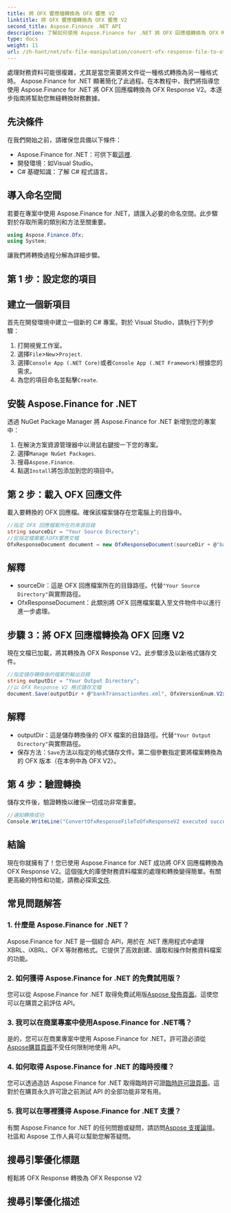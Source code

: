 ```yaml
---
title: 將 OFX 響應檔轉換為 OFX 響應 V2
linktitle: 將 OFX 響應檔轉換為 OFX 響應 V2
second_title: Aspose.Finance .NET API
description: 了解如何使用 Aspose.Finance for .NET 將 OFX 回應檔轉換為 OFX Response V2。包含詳細說明和程式碼範例的逐步指南。
type: docs
weight: 11
url: /zh-hant/net/ofx-file-manipulation/convert-ofx-response-file-to-ofx-response-v2/
---
```

處理財務資料可能很複雜，尤其是當您需要將文件從一種格式轉換為另一種格式時。 Aspose.Finance for .NET 顯著簡化了此過程。在本教程中，我們將指導您使用 Aspose.Finance for .NET 將 OFX 回應檔轉換為 OFX Response V2。本逐步指南將幫助您無縫轉換財務數據。
## 先決條件
在我們開始之前，請確保您具備以下條件：
-  Aspose.Finance for .NET：可供下載[這裡](https://releases.aspose.com/finance/net/).
- 開發環境：如Visual Studio。
- C# 基礎知識：了解 C# 程式語言。
## 導入命名空間
若要在專案中使用 Aspose.Finance for .NET，請匯入必要的命名空間。此步驟對於存取所需的類別和方法至關重要。
```csharp
using Aspose.Finance.Ofx;
using System;
```
讓我們將轉換過程分解為詳細步驟。
## 第 1 步：設定您的項目
## 建立一個新項目
首先在開發環境中建立一個新的 C# 專案。對於 Visual Studio，請執行下列步驟：
1. 打開視覺工作室。
2. 選擇`File`>`New`>`Project`.
3. 選擇`Console App (.NET Core)`或者`Console App (.NET Framework)`根據您的需求。
4. 為您的項目命名並點擊`Create`.
## 安裝 Aspose.Finance for .NET
透過 NuGet Package Manager 將 Aspose.Finance for .NET 新增到您的專案中：
1. 在解決方案資源管理器中以滑鼠右鍵按一下您的專案。
2. 選擇`Manage NuGet Packages`.
3. 搜尋`Aspose.Finance`.
4. 點選`Install`將包添加到您的項目中。
## 第 2 步：載入 OFX 回應文件
載入要轉換的 OFX 回應檔。確保該檔案儲存在您電腦上的目錄中。
```csharp
//指定 OFX 回應檔案所在的來源目錄
string sourceDir = "Your Source Directory";
//從指定檔案載入OFX響應文檔
OfxResponseDocument document = new OfxResponseDocument(sourceDir + @"bankTransactionRes.sgml");
```
## 解釋
- sourceDir：這是 OFX 回應檔案所在的目錄路徑。代替`"Your Source Directory"`與實際路徑。
- OfxResponseDocument：此類別將 OFX 回應檔案載入至文件物件中以進行進一步處理。
## 步驟 3：將 OFX 回應檔轉換為 OFX 回應 V2
現在文檔已加載，將其轉換為 OFX Response V2。此步驟涉及以新格式儲存文件。
```csharp
//指定儲存轉換後的檔案的輸出目錄
string outputDir = "Your Output Directory";
//以 OFX Response V2 格式儲存文檔
document.Save(outputDir + @"bankTransactionRes.xml", OfxVersionEnum.V2x);
```
## 解釋
- outputDir：這是儲存轉換後的 OFX 檔案的目錄路徑。代替`"Your Output Directory"`與實際路徑。
- 保存方法：`Save`方法以指定的格式儲存文件。第二個參數指定要將檔案轉換為的 OFX 版本（在本例中為 OFX V2）。
## 第 4 步：驗證轉換
儲存文件後，驗證轉換以確保一切成功非常重要。
```csharp
//通知轉換成功
Console.WriteLine("ConvertOfxResponseFileToOfxResponseV2 executed successfully.");
```
## 結論
現在你就擁有了！您已使用 Aspose.Finance for .NET 成功將 OFX 回應檔轉換為 OFX Response V2。這個強大的庫使財務資料檔案的處理和轉換變得簡單。有關更高級的特性和功能，請務必探索[文件](https://reference.aspose.com/finance/net/).
## 常見問題解答
### 1. 什麼是 Aspose.Finance for .NET？
Aspose.Finance for .NET 是一個綜合 API，用於在 .NET 應用程式中處理 XBRL、iXBRL、OFX 等財務格式。它提供了高效創建、讀取和操作財務資料檔案的功能。
### 2. 如何獲得 Aspose.Finance for .NET 的免費試用版？
您可以從 Aspose.Finance for .NET 取得免費試用版[Aspose 發佈頁面](https://releases.aspose.com/)。這使您可以在購買之前評估 API。
### 3. 我可以在商業專案中使用Aspose.Finance for .NET嗎？
是的，您可以在商業專案中使用 Aspose.Finance for .NET。許可證必須從[Aspose購買頁面](https://purchase.aspose.com/buy)不受任何限制地使用 API。
### 4. 如何取得 Aspose.Finance for .NET 的臨時授權？
您可以透過造訪 Aspose.Finance for .NET 取得臨時許可證[臨時許可證頁面](https://purchase.aspose.com/temporary-license/)。這對於在購買永久許可證之前測試 API 的全部功能非常有用。
### 5. 我可以在哪裡獲得 Aspose.Finance for .NET 支援？
有關 Aspose.Finance for .NET 的任何問題或疑問，請訪問[Aspose 支援論壇](https://forum.aspose.com/c/finance/43)。社區和 Aspose 工作人員可以幫助您解答疑問。
## 搜尋引擎優化標題
輕鬆將 OFX Response 轉換為 OFX Response V2
## 搜尋引擎優化描述